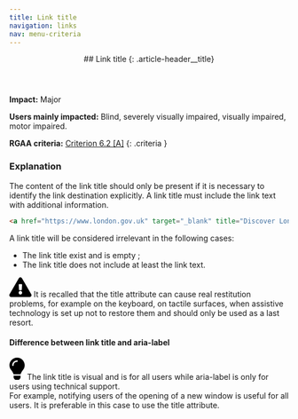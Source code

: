 ```yaml
---
title: Link title
navigation: links
nav: menu-criteria
---
```


<header>
## Link title
{: .article-header__title}
</header>

**Impact:** Major

**Users mainly impacted:** Blind, severely visually impaired, visually impaired, motor impaired.

**RGAA criteria:** [Criterion 6.2 [A]](http://disic.github.io/rgaa_referentiel_en/criteria.html#crit-6-2)
{: .criteria }

### Explanation

The content of the link title should only be present if it is necessary to identify the link destination explicitly. A link title must include the link text with additional information.

```html
<a href="https://www.london.gov.uk" target="_blank" title="Discover London, new window">Discover London</a>
```

A link title will be considered irrelevant in the following cases:

* The link title exist and is empty ;
* The link title does not include at least the link text.

<div class="important">
<svg role="img" aria-label="Important" xmlns="http://www.w3.org/2000/svg" viewBox="0 0 576 512" width="40" height="36"><title>Important</title><path d="M569.517 440.013C587.975 472.007 564.806 512 527.94 512H48.054c-36.937 0-59.999-40.055-41.577-71.987L246.423 23.985c18.467-32.009 64.72-31.951 83.154 0l239.94 416.028zM288 354c-25.405 0-46 20.595-46 46s20.595 46 46 46 46-20.595 46-46-20.595-46-46-46zm-43.673-165.346l7.418 136c.347 6.364 5.609 11.346 11.982 11.346h48.546c6.373 0 11.635-4.982 11.982-11.346l7.418-136c.375-6.874-5.098-12.654-11.982-12.654h-63.383c-6.884 0-12.356 5.78-11.981 12.654z"/></svg>
It is recalled that the title attribute can cause real restitution problems, for example on the keyboard, on tactile surfaces, when assistive technology is set up not to restore them and should only be used as a last resort.
</div>

#### Difference between link title and aria-label
<div class="tip">
<svg role="img" aria-label="Tip" xmlns="http://www.w3.org/2000/svg" viewBox="0 0 352 512" width="28" height="40"><title>Tip</title><path d="M96.06 454.35c.01 6.29 1.87 12.45 5.36 17.69l17.09 25.69a31.99 31.99 0 0 0 26.64 14.28h61.71a31.99 31.99 0 0 0 26.64-14.28l17.09-25.69a31.989 31.989 0 0 0 5.36-17.69l.04-38.35H96.01l.05 38.35zM0 176c0 44.37 16.45 84.85 43.56 115.78 16.52 18.85 42.36 58.23 52.21 91.45.04.26.07.52.11.78h160.24c.04-.26.07-.51.11-.78 9.85-33.22 35.69-72.6 52.21-91.45C335.55 260.85 352 220.37 352 176 352 78.61 272.91-.3 175.45 0 73.44.31 0 82.97 0 176zm176-80c-44.11 0-80 35.89-80 80 0 8.84-7.16 16-16 16s-16-7.16-16-16c0-61.76 50.24-112 112-112 8.84 0 16 7.16 16 16s-7.16 16-16 16z"/></svg>
The link title is visual and is for all users while aria-label is only for users using technical support.<br>
For example, notifying users of the opening of a new window is useful for all users. It is preferable in this case to use the title attribute.
</div>
